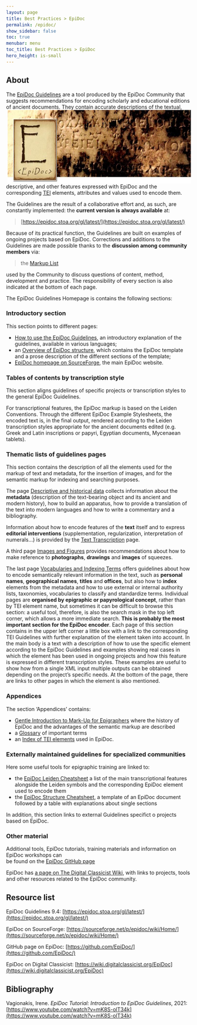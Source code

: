 ```yaml
---
layout: page
title: Best Practices > EpiDoc
permalink: /epidoc/
show_sidebar: false
toc: true
menubar: menu
toc_title: Best Practices > EpiDoc
hero_height: is-small
---
```


## About

The [EpiDoc Guidelines](https://epidoc.stoa.org/gl/latest/) are a
tool produced by the EpiDoc Community that suggests recommendations for
encoding scholarly and educational editions of ancient documents. 
 <img src="/guidelines/images/epidoc.jpg" style="float:right; width:500px; height:200px;">
They contain accurate descriptions of the textual, descriptive, and other
features expressed with EpiDoc and the corresponding [TEI](https://tei-c.org/) elements,
attributes and values used to encode them.

The Guidelines are the result of a collaborative effort and, as such,
are constantly implemented: the **current version is always available** at:  

> [https://epidoc.stoa.org/gl/latest/](https://epidoc.stoa.org/gl/latest/)  

Because of its practical function, the Guidelines are built on examples of ongoing
projects based on EpiDoc. Corrections and additions to the Guidelines
are made possible thanks to the **discussion among community members** via:  

> the [Markup List](/mailing_lists/#markup)

used by the Community to discuss questions of content, 
method, development and practice. The responsibility of every section is also indicated at
the bottom of each page.

The EpiDoc Guidelines Homepage is contains the following sections:

### Introductory section 
This section points to different pages:
  
- [How to use the EpiDoc Guidelines](https://epidoc.stoa.org/gl/latest/intro-intro.html), an introductory explanation of the guidelines, available
in various languages;
- an [Overview of EpiDoc structure](https://epidoc.stoa.org/gl/latest/supp-structure.html), which contains the EpiDoc
template and a prose description of the different sections of the template;
- [EpiDoc homepage on SourceForge](https://sourceforge.net/p/epidoc/wiki/Home/), the main EpiDoc website.

### Tables of contents by transcription style  
This section aligns guidelines of specific projects or transcription styles to the general EpiDoc Guidelines.  

For transcriptional features, the EpiDoc markup is based on the Leiden Conventions.
Through the different EpiDoc Example Stylesheets, the encoded text is,  in the final output, rendered according to 
the Leiden transcription styles appropriate for the ancient documents
edited (e.g. Greek and Latin inscriptions or papyri, Egyptian
documents, Mycenaean tablets).

### Thematic lists of guidelines pages
This section contains the description of all the elements
used for the markup of  text and  metadata, for the
insertion of images, and for the semantic markup for indexing and
searching purposes.  

The page [Descriptive and historical data](https://epidoc.stoa.org/gl/latest/app-allsupp.html)
 collects information about the **metadata** (description of the
text-bearing object and its ancient and modern history), how to
build an apparatus, how to provide a translation of the text into
modern languages and how to write a commentary and a bibliography.  

Information about how to encode features of the **text** itself and to
express **editorial interventions** (supplementation, regularization,
interpretation of numerals…) is provided by the [Text
Transcription](https://epidoc.stoa.org/gl/latest/app-alltrans.html)
page.  

A third page [Images and Figures](https://epidoc.stoa.org/gl/latest/supp-images.html)
provides recommendations about how to make reference to
**photographs**, **drawings** and **images** of squeezes.  

The last page [Vocabularies and Indexing Terms](https://epidoc.stoa.org/gl/latest/app-allidx.html)
offers guidelines about how to encode semantically relevant
information in the text, such as **personal names**, **geographical
names**, **titles** and **offices**, but also how to **index** elements from the
metadata and how to use external or internal authority lists,
taxonomies, vocabularies to classify and standardize terms.  Individual pages are **organised by epigraphic or papyrological
concept**, rather than by TEI element name, but sometimes it can be
difficult to browse this section: a useful tool, therefore, is
also the search mask in the top left corner, which allows a more
immediate search. **This is probably the most important section for the EpiDoc encoder**. Each page of this section contains in the upper left corner a little 
box with a link to the corresponding TEI Guidelines with further explanation of the element taken into account. 
In the main body is a text with a description of how to use the specific element according to the EpiDoc Guidelines and
 examples showing real cases in which the element has been used in ongoing projects and how this feature is expressed in different
transcription styles. These examples are useful to show how from a single XML input multiple outputs can be obtained depending on the
project’s specific needs. At the bottom of the page, there are links to other pages in which the element is also mentioned.  
   
### Appendices
The section ‘Appendices’ contains:
 - [Gentle Introduction to Mark-Up for Epigraphers](https://epidoc.stoa.org/gl/latest/intro-eps.html)
where the history of EpiDoc and the advantages of the semantic markup are described
- a [Glossary](https://epidoc.stoa.org/gl/latest/app-glossary.html) of important terms
-  an [Index of TEI elements](https://epidoc.stoa.org/gl/latest/app-elements.html) used in EpiDoc.

### Externally maintained guidelines for specialized communities
Here some useful tools for epigraphic training are linked to:

- the [EpiDoc Leiden Cheatsheet](https://svn.code.sf.net/p/epidoc/code/trunk/guidelines/msword/cheatsheet.pdf)
a list of the main transcriptional features alongside the Leiden symbols and the corresponding EpiDoc element
used to encode them 
- the [EpiDoc Structure Cheatsheet](https://svn.code.sf.net/p/epidoc/code/trunk/guidelines/msword/structure-cheatsheet.pdf),
a template of an EpiDoc document followed by a table with explanations about single sections 

In addition,  this section links to external Guidelines specifict o projects based on EpiDoc.

### Other material 

Additional tools, EpiDoc tutorials, training materials and information on EpiDoc workshops can  
be found on the [EpiDoc GitHub page](https://github.com/EpiDoc)

EpiDoc has [a page on The Digital Classicist Wiki](https://wiki.digitalclassicist.org/EpiDoc), with links to projects, tools and other
resources related to the EpiDoc community.

## Resource list

EpiDoc Guidelines 9.4:
[https://epidoc.stoa.org/gl/latest/](https://epidoc.stoa.org/gl/latest/)

EpiDoc on SourceForge:
[https://sourceforge.net/p/epidoc/wiki/Home/](https://sourceforge.net/p/epidoc/wiki/Home/)

GitHub page on EpiDoc:
[https://github.com/EpiDoc/](https://github.com/EpiDoc/)

EpiDoc on Digital Classicist:
[https://wiki.digitalclassicist.org/EpiDoc](https://wiki.digitalclassicist.org/EpiDoc)

## Bibliography

Vagionakis, Irene. *EpiDoc Tutorial: Introduction to EpiDoc
Guidelines*, 2021:
[https://www.youtube.com/watch?v=mK8S-olT34k](https://www.youtube.com/watch?v=mK8S-olT34k)
